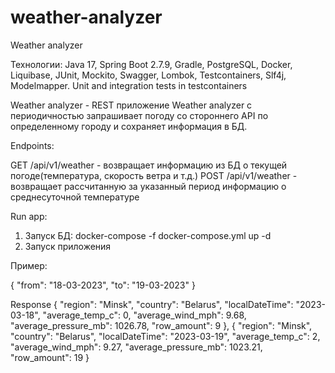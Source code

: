 # weather-analyzer

Weather analyzer

Технологии: Java 17, Spring Boot 2.7.9, Gradle, PostgreSQL, Docker, Liquibase, JUnit, Mockito, Swagger, Lombok, Testcontainers, Slf4j, Modelmapper.
Unit and integration tests in testcontainers

Weather analyzer - REST приложение Weather analyzer c периодичностью запрашивает погоду со стороннего API по определенному городу и сохраняет информация в БД.

Endpoints:

GET /api/v1/weather - возвращает информацию из БД о текущей погоде(температура, скорость ветра и т.д.)
POST /api/v1/weather - возвращает рассчитанную за указанный период информацию о среднесуточной температуре

Run app:
1. Запуск БД: docker-compose -f docker-compose.yml up -d
2. Запуск приложения

Пример:

{
"from": "18-03-2023",
"to": "19-03-2023"
}

Response
{
"region": "Minsk",
"country": "Belarus",
"localDateTime": "2023-03-18",
"average_temp_c": 0,
"average_wind_mph": 9.68,
"average_pressure_mb": 1026.78,
"row_amount": 9
},
{
"region": "Minsk",
"country": "Belarus",
"localDateTime": "2023-03-19",
"average_temp_c": 2,
"average_wind_mph": 9.27,
"average_pressure_mb": 1023.21,
"row_amount": 19
}

